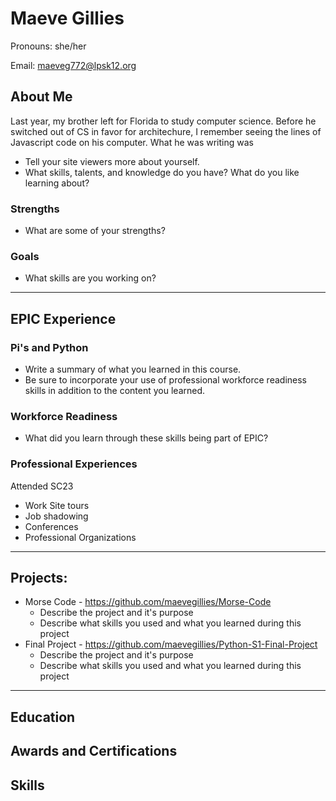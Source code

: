 # Maeve Gillies
Pronouns: she/her

Email: maeveg772@lpsk12.org

## About Me

Last year, my brother left for Florida to study computer science. Before he switched out of CS in favor for architechure, I remember seeing the lines of Javascript code on his computer. What he was writing was 


* Tell your site viewers more about yourself.
* What skills, talents, and knowledge do you have? What do you like learning about?
### Strengths
- What are some of your strengths?
### Goals
- What skills are you working on?

---
## EPIC Experience

### Pi's and Python
* Write a summary of what you learned in this course.  
* Be sure to incorporate your use of professional workforce readiness skills in addition to the content you learned.

### Workforce Readiness
- What did you learn through these skills being part of EPIC?

### Professional Experiences
Attended SC23
- Work Site tours
- Job shadowing
- Conferences
- Professional Organizations

---
## Projects: 
-  Morse Code - https://github.com/maevegillies/Morse-Code
	- Describe the project and it's purpose
	- Describe what skills you used and what you learned during this project
- Final Project - https://github.com/maevegillies/Python-S1-Final-Project
	 - Describe the project and it's purpose
	- Describe what skills you used and what you learned during this project


---

## Education
## Awards and Certifications
## Skills
